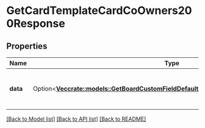 # GetCardTemplateCardCoOwners200Response

## Properties

Name | Type | Description | Notes
------------ | ------------- | ------------- | -------------
**data** | Option<[**Vec<crate::models::GetBoardCustomFieldDefaultContributors200ResponseDataInner>**](getBoardCustomFieldDefaultContributors_200_response_data_inner.md)> | A list of co-owners of a card for the card template. | [optional]

[[Back to Model list]](../README.md#documentation-for-models) [[Back to API list]](../README.md#documentation-for-api-endpoints) [[Back to README]](../README.md)


